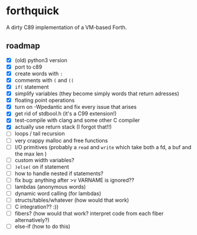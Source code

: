 # forthquick

A dirty C89 implementation of a VM-based Forth.

## roadmap

- [x] (old) python3 version
- [x] port to c89
- [x] create words with `:`
- [x] comments with `(` and `((`
- [x] `if(` statement
- [x] simplify variables (they become simply words that return adresses)
- [x] floating point operations
- [x] turn on -Wpedantic and fix every issue that arises
- [x] get rid of stdbool.h (it's a C99 extension!)
- [x] test-compile with clang and some other C compiler
- [x] actually use return stack (I forgot that!!)
- [ ] loops / tail recursion
- [ ] very crappy malloc and free functions
- [ ] I/O primitives (probably a `read` and `write` which take both a fd, a buf and the max len )
- [ ] custom width variables?
- [ ] `)else(` on if statement
- [ ] how to handle nested if statements?
- [ ] fix bug: anything after >v VARNAME is ignored??
- [ ] lambdas (anonymous words)
- [ ] dynamic word calling (for lambdas)
- [ ] structs/tables/whatever (how would that work)
- [ ] C integration?? :))
- [ ] fibers? (how would that work? interpret code from each fiber alternatively?)
- [ ] else-if (how to do this)
